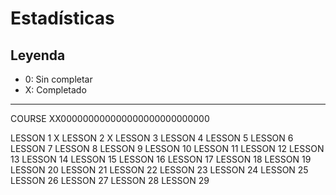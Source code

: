 # Estadísticas

## Leyenda
* 0: Sin completar
* X: Completado

---

COURSE XX000000000000000000000000000

LESSON 1 X
LESSON 2 X
LESSON 3
LESSON 4
LESSON 5
LESSON 6
LESSON 7
LESSON 8
LESSON 9
LESSON 10
LESSON 11
LESSON 12
LESSON 13
LESSON 14
LESSON 15
LESSON 16
LESSON 17
LESSON 18
LESSON 19
LESSON 20
LESSON 21
LESSON 22
LESSON 23
LESSON 24
LESSON 25
LESSON 26
LESSON 27
LESSON 28
LESSON 29
